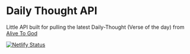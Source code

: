 # Daily Thought API

Little API built for pulling the latest Daily-Thought (Verse of the day) from [Alive To God](https://alivetogod.com/daily-thoughts)

[![Netlify Status](https://api.netlify.com/api/v1/badges/b11ce837-6973-4e34-aa58-7b5a4d50ba2b/deploy-status)](https://app.netlify.com/sites/daily-thought-app/deploys)

